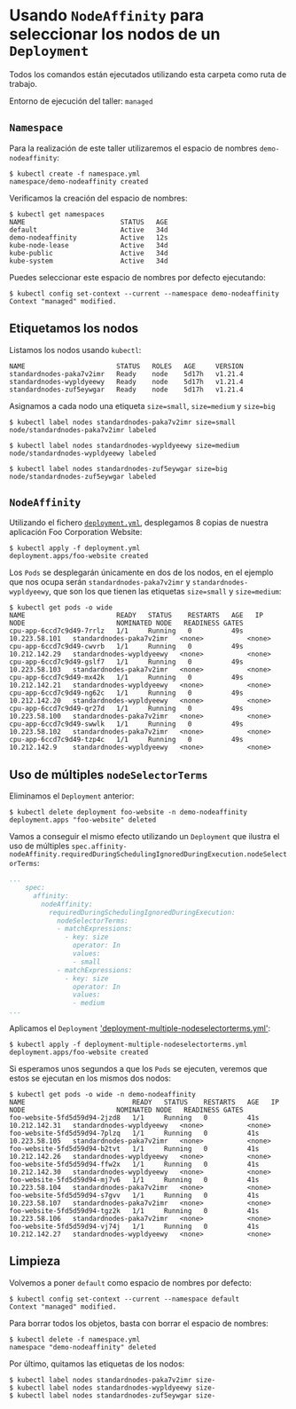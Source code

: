 # Usando `NodeAffinity` para seleccionar los nodos de un `Deployment`

Todos los comandos están ejecutados utilizando esta carpeta como ruta de trabajo.

Entorno de ejecución del taller: `managed`

## `Namespace`

Para la realización de este taller utilizaremos el espacio de nombres `demo-nodeaffinity`:

```shell
$ kubectl create -f namespace.yml
namespace/demo-nodeaffinity created
```

Verificamos la creación del espacio de nombres:

```shell
$ kubectl get namespaces
NAME                        STATUS   AGE
default                     Active   34d
demo-nodeaffinity           Active   12s
kube-node-lease             Active   34d
kube-public                 Active   34d
kube-system                 Active   34d
```

Puedes seleccionar este espacio de nombres por defecto ejecutando:

```shell
$ kubectl config set-context --current --namespace demo-nodeaffinity
Context "managed" modified.
```

## Etiquetamos los nodos

Listamos los nodos usando `kubectl`:

```shell
NAME                       STATUS   ROLES   AGE     VERSION
standardnodes-paka7v2imr   Ready    node    5d17h   v1.21.4
standardnodes-wypldyeewy   Ready    node    5d17h   v1.21.4
standardnodes-zuf5eywgar   Ready    node    5d17h   v1.21.4
```

Asignamos a cada nodo una etiqueta `size=small`, `size=medium` y `size=big`

```shell
$ kubectl label nodes standardnodes-paka7v2imr size=small
node/standardnodes-paka7v2imr labeled

$ kubectl label nodes standardnodes-wypldyeewy size=medium
node/standardnodes-wypldyeewy labeled

$ kubectl label nodes standardnodes-zuf5eywgar size=big   
node/standardnodes-zuf5eywgar labeled
```

## `NodeAffinity`

Utilizando el fichero [`deployment.yml`](./deployment.yml), desplegamos 8 copias de nuestra
aplicación Foo Corporation Website:

```shell
$ kubectl apply -f deployment.yml
deployment.apps/foo-website created
```

Los `Pods` se desplegarán únicamente en dos de los nodos, en el ejemplo que nos ocupa serán
`standardnodes-paka7v2imr` y `standardnodes-wypldyeewy`, que son los que tienen las etiquetas
`size=small` y `size=medium`:

```shell
$ kubectl get pods -o wide
NAME                       READY   STATUS    RESTARTS   AGE   IP              NODE                       NOMINATED NODE   READINESS GATES
cpu-app-6ccd7c9d49-7rrlz   1/1     Running   0          49s   10.223.58.101   standardnodes-paka7v2imr   <none>           <none>
cpu-app-6ccd7c9d49-cwvrb   1/1     Running   0          49s   10.212.142.29   standardnodes-wypldyeewy   <none>           <none>
cpu-app-6ccd7c9d49-gslf7   1/1     Running   0          49s   10.223.58.103   standardnodes-paka7v2imr   <none>           <none>
cpu-app-6ccd7c9d49-mx42k   1/1     Running   0          49s   10.212.142.21   standardnodes-wypldyeewy   <none>           <none>
cpu-app-6ccd7c9d49-ng62c   1/1     Running   0          49s   10.212.142.20   standardnodes-wypldyeewy   <none>           <none>
cpu-app-6ccd7c9d49-qr27d   1/1     Running   0          49s   10.223.58.100   standardnodes-paka7v2imr   <none>           <none>
cpu-app-6ccd7c9d49-swwlk   1/1     Running   0          49s   10.223.58.102   standardnodes-paka7v2imr   <none>           <none>
cpu-app-6ccd7c9d49-tzp4c   1/1     Running   0          49s   10.212.142.9    standardnodes-wypldyeewy   <none>           <none>
```

## Uso de múltiples `nodeSelectorTerms`

Eliminamos el `Deployment` anterior:

```shell
$ kubectl delete deployment foo-website -n demo-nodeaffinity    
deployment.apps "foo-website" deleted
```

Vamos a conseguir el mismo efecto utilizando un `Deployment` que ilustra el uso 
de múltiples `spec.affinity-nodeAffinity.requiredDuringSchedulingIgnoredDuringExecution.nodeSelectorTerms`:

```yaml
...
    spec:
      affinity:
        nodeAffinity:
          requiredDuringSchedulingIgnoredDuringExecution:
            nodeSelectorTerms:
            - matchExpressions:
              - key: size
                operator: In
                values:
                - small
            - matchExpressions:
              - key: size
                operator: In
                values:
                - medium   
...
```

Aplicamos el `Deployment` ['deployment-multiple-nodeselectorterms.yml'](./deployment-multiple-nodeselectorterms.yml):

```shell
$ kubectl apply -f deployment-multiple-nodeselectorterms.yml
deployment.apps/foo-website created
```

Si esperamos unos segundos a que los `Pods` se ejecuten, veremos que estos se ejecutan
en los mismos dos nodos:

```shell
$ kubectl get pods -o wide -n demo-nodeaffinity
NAME                           READY   STATUS    RESTARTS   AGE   IP              NODE                       NOMINATED NODE   READINESS GATES
foo-website-5fd5d59d94-2jzd8   1/1     Running   0          41s   10.212.142.31   standardnodes-wypldyeewy   <none>           <none>
foo-website-5fd5d59d94-7plzq   1/1     Running   0          41s   10.223.58.105   standardnodes-paka7v2imr   <none>           <none>
foo-website-5fd5d59d94-b2tvt   1/1     Running   0          41s   10.212.142.26   standardnodes-wypldyeewy   <none>           <none>
foo-website-5fd5d59d94-ffw2x   1/1     Running   0          41s   10.212.142.30   standardnodes-wypldyeewy   <none>           <none>
foo-website-5fd5d59d94-mj7v6   1/1     Running   0          41s   10.223.58.104   standardnodes-paka7v2imr   <none>           <none>
foo-website-5fd5d59d94-s7gvv   1/1     Running   0          41s   10.223.58.107   standardnodes-paka7v2imr   <none>           <none>
foo-website-5fd5d59d94-tgz2k   1/1     Running   0          41s   10.223.58.106   standardnodes-paka7v2imr   <none>           <none>
foo-website-5fd5d59d94-vj74j   1/1     Running   0          41s   10.212.142.27   standardnodes-wypldyeewy   <none>           <none>
```

## Limpieza

Volvemos a poner `default` como espacio de nombres por defecto:

```shell
$ kubectl config set-context --current --namespace default
Context "managed" modified.
```

Para borrar todos los objetos, basta con borrar el espacio de nombres:

```shell
$ kubectl delete -f namespace.yml
namespace "demo-nodeaffinity" deleted
```

Por último, quitamos las etiquetas de los nodos:

```shell
$ kubectl label nodes standardnodes-paka7v2imr size-
$ kubectl label nodes standardnodes-wypldyeewy size-
$ kubectl label nodes standardnodes-zuf5eywgar size-
```